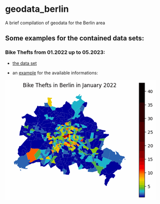 # geodata_berlin
A brief compilation of geodata for the Berlin area

## Some examples for the contained data sets:

### Bike Thefts from 01.2022 up to 05.2023:
- [the data set](https://github.com/Lucky-0ne/geodata_berlin/tree/main/data/2022-2023_bikethefts)
 
- an [example](https://github.com/Lucky-0ne/geodata_berlin/tree/main/data/2022-2023_bikethefts/results/further_results/gifs) for the available informations:
  
![heatmap](https://github.com/Lucky-0ne/geodata_berlin/blob/main/data/2022-2023_bikethefts/results/further_results/gifs/bikethefts_heatmap.gif)
